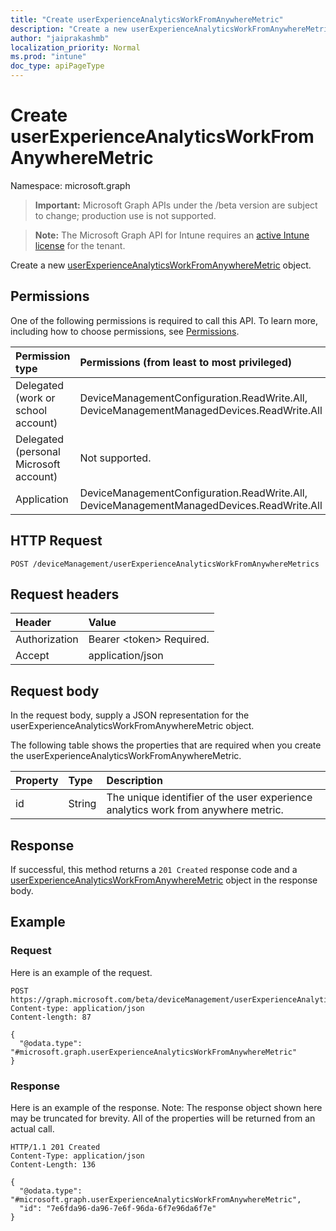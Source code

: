 ```yaml
---
title: "Create userExperienceAnalyticsWorkFromAnywhereMetric"
description: "Create a new userExperienceAnalyticsWorkFromAnywhereMetric object."
author: "jaiprakashmb"
localization_priority: Normal
ms.prod: "intune"
doc_type: apiPageType
---
```


# Create userExperienceAnalyticsWorkFromAnywhereMetric

Namespace: microsoft.graph

> **Important:** Microsoft Graph APIs under the /beta version are subject to change; production use is not supported.

> **Note:** The Microsoft Graph API for Intune requires an [active Intune license](https://go.microsoft.com/fwlink/?linkid=839381) for the tenant.

Create a new [userExperienceAnalyticsWorkFromAnywhereMetric](../resources/intune-devices-userexperienceanalyticsworkfromanywheremetric.md) object.

## Permissions
One of the following permissions is required to call this API. To learn more, including how to choose permissions, see [Permissions](/graph/permissions-reference).

|Permission type|Permissions (from least to most privileged)|
|:---|:---|
|Delegated (work or school account)|DeviceManagementConfiguration.ReadWrite.All, DeviceManagementManagedDevices.ReadWrite.All|
|Delegated (personal Microsoft account)|Not supported.|
|Application|DeviceManagementConfiguration.ReadWrite.All, DeviceManagementManagedDevices.ReadWrite.All|

## HTTP Request
<!-- {
  "blockType": "ignored"
}
-->
``` http
POST /deviceManagement/userExperienceAnalyticsWorkFromAnywhereMetrics
```

## Request headers
|Header|Value|
|:---|:---|
|Authorization|Bearer &lt;token&gt; Required.|
|Accept|application/json|

## Request body
In the request body, supply a JSON representation for the userExperienceAnalyticsWorkFromAnywhereMetric object.

The following table shows the properties that are required when you create the userExperienceAnalyticsWorkFromAnywhereMetric.

|Property|Type|Description|
|:---|:---|:---|
|id|String|The unique identifier of the user experience analytics work from anywhere metric.|



## Response
If successful, this method returns a `201 Created` response code and a [userExperienceAnalyticsWorkFromAnywhereMetric](../resources/intune-devices-userexperienceanalyticsworkfromanywheremetric.md) object in the response body.

## Example

### Request
Here is an example of the request.
``` http
POST https://graph.microsoft.com/beta/deviceManagement/userExperienceAnalyticsWorkFromAnywhereMetrics
Content-type: application/json
Content-length: 87

{
  "@odata.type": "#microsoft.graph.userExperienceAnalyticsWorkFromAnywhereMetric"
}
```

### Response
Here is an example of the response. Note: The response object shown here may be truncated for brevity. All of the properties will be returned from an actual call.
``` http
HTTP/1.1 201 Created
Content-Type: application/json
Content-Length: 136

{
  "@odata.type": "#microsoft.graph.userExperienceAnalyticsWorkFromAnywhereMetric",
  "id": "7e6fda96-da96-7e6f-96da-6f7e96da6f7e"
}
```
